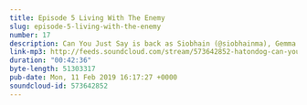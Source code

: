 ```yaml
---
title: Episode 5 Living With The Enemy
slug: episode-5-living-with-the-enemy
number: 17
description: Can You Just Say is back as Siobhain (@siobhainma), Gemma (@gemmaflynn) and Stu (@stuartmcp) try to make sense of the many unlocked doors in the YOU universe, and decide whether Joe&#39;s panty sniffing should be considered ‘classic straight down the line&#39; or ‘weapons grade’.
link-mp3: http://feeds.soundcloud.com/stream/573642852-hatondog-can-you-just-say-ep17-episode-5-living-with-the-enemy.mp3
duration: "00:42:36"
byte-length: 51303317
pub-date: Mon, 11 Feb 2019 16:17:27 +0000
soundcloud-id: 573642852
---
```

